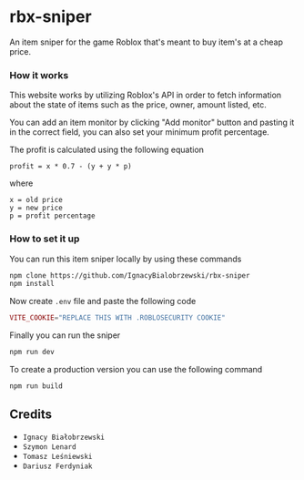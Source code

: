 # rbx-sniper

An item sniper for the game Roblox that's meant to buy item's at a cheap price.

### How it works

This website works by utilizing Roblox's API in order to fetch information about the state of items such as the price, owner, amount listed, etc.

You can add an item monitor by clicking "Add monitor" button and pasting it in the correct field, you can also set your minimum profit percentage.

The profit is calculated using the following equation

```
profit = x * 0.7 - (y + y * p)
```

where

```
x = old price
y = new price
p = profit percentage
```

### How to set it up

You can run this item sniper locally by using these commands

```bash
npm clone https://github.com/IgnacyBialobrzewski/rbx-sniper
npm install
```

Now create `.env` file and paste the following code

```lua
VITE_COOKIE="REPLACE THIS WITH .ROBLOSECURITY COOKIE"
```

Finally you can run the sniper

```bash
npm run dev
```

To create a production version you can use the following command

```bash
npm run build
```

## Credits

- `Ignacy Białobrzewski`
- `Szymon Lenard`
- `Tomasz Leśniewski`
- `Dariusz Ferdyniak`
